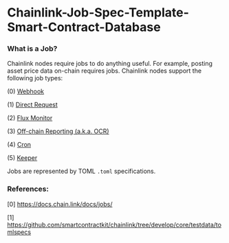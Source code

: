 # Chainlink-Job-Spec-Template-Smart-Contract-Database

### What is a Job?

Chainlink nodes require jobs to do anything useful. For example, posting asset price data on-chain requires jobs. Chainlink nodes support the following job types:

(0) [Webhook](https://docs.chain.link/docs/jobs/types/webhook/)

(1) [Direct Request](https://docs.chain.link/docs/jobs/types/direct-request/)

(2) [Flux Monitor](https://docs.chain.link/docs/jobs/types/flux-monitor/)

(3) [Off-chain Reporting (a.k.a. OCR)](https://docs.chain.link/docs/jobs/types/offchain-reporting/)

(4) [Cron](https://docs.chain.link/docs/jobs/types/cron/)

(5) [Keeper](https://docs.chain.link/docs/jobs/types/keeper/)

Jobs are represented by TOML `.toml` specifications.

### References: 

  [0] https://docs.chain.link/docs/jobs/

  [1] https://github.com/smartcontractkit/chainlink/tree/develop/core/testdata/tomlspecs

